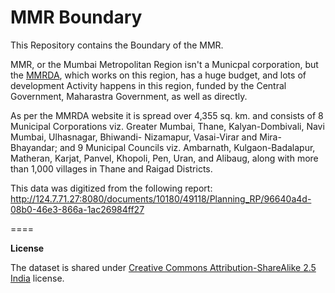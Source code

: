 MMR Boundary
====

This Repository contains the Boundary of the MMR.

MMR, or the Mumbai Metropolitan Region isn't a Municpal corporation, but the [MMRDA](https://mmrda.maharashtra.gov.in/), which works on this region, has a huge budget, and lots of development Activity happens in this region, funded by the Central Government, Maharastra Government, as well as directly.

As per the MMRDA website it is spread over 4,355 sq. km. and consists of 8 Municipal Corporations viz. Greater Mumbai, Thane, Kalyan-Dombivali, Navi Mumbai, Ulhasnagar, Bhiwandi- Nizamapur, Vasai-Virar and Mira-Bhayandar; and 9 Municipal Councils viz. Ambarnath, Kulgaon-Badalapur, Matheran, Karjat, Panvel, Khopoli, Pen, Uran, and Alibaug, along with more than 1,000 villages in Thane and Raigad Districts.


This data was digitized from the following report: http://124.7.71.27:8080/documents/10180/49118/Planning_RP/96640a4d-08b0-46e3-866a-1ac26984ff27

====

**License**

The dataset is shared under [Creative Commons Attribution-ShareAlike 2.5 India](http://creativecommons.org/licenses/by-sa/2.5/in/) license.